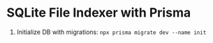 # SQLite File Indexer with Prisma

1. Initialize DB with migrations: `npx prisma migrate dev --name init`
